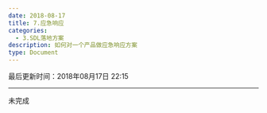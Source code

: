 ```yaml
---
date: 2018-08-17
title: 7.应急响应
categories:
  - 3.SDL落地方案
description: 如何对一个产品做应急响应方案
type: Document
---
```


最后更新时间：2018年08月17日 22:15

----

未完成
